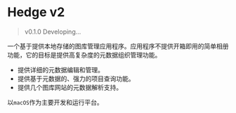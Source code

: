 # Hedge v2
> v0.1.0 Developing...
 
一个基于提供本地存储的图库管理应用程序。应用程序不提供开箱即用的简单相册功能，它的目标是提供高复杂度的元数据组织管理功能。  
* 提供详细的元数据编辑和管理。
* 提供基于元数据的、强力的项目查询功能。
* 提供几个图库网站的元数据解析支持。

以`macOS`作为主要开发和运行平台。
